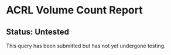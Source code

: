 # ACRL Volume Count Report

## Status: Untested

This query has been submitted but has not yet undergone testing.
